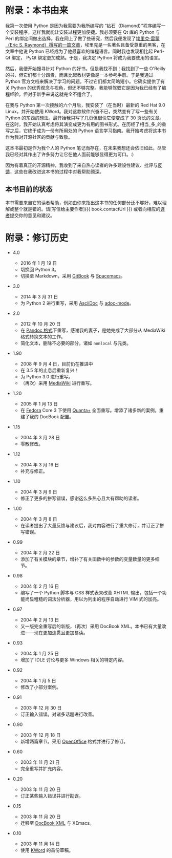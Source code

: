 # 附录：本书由来

我第一次使用 Python 是因为我需要为我所编写的 “钻石（Diamond）”程序编写一个安装程序，这样我就能让安装过程更加便捷。我必须要在 Qt 库的 Python 与 Perl 的绑定间做出选择。我在网上了做了些研究，然后我便发现了[埃里克·雷蒙（Eric S. Raymond）撰写的一篇文章](http://www.python.org/about/success/esr/)，埃里克是一名著名且备受尊重的黑客，在文章中他说 Python 已经成为了他最喜欢的编程语言。同时我也发现相比起  Perl-Qt 绑定， PyQt 绑定更加成熟。于是，我决定 Python 将成为我要使用的语言。

然后，我便开始搜寻针对 Python 的好书。但是我找不到！我找到了一些 O'Reilly 的书，但它们都十分昂贵，而且比起教材更像是一本参考手册。于是我通过 Python 官方文档来解决了学习的问题。不过它们都太简略短小。它确实提供了有关 Python 的优秀观念与视角，但还不够完整。我能够驾驭它是因为我已经有了编程经验，但对于新手来说这就完全不适合了。

在我与 Python 第一次接触的六个月后，我安装了（在当时）最新的 Red Hat 9.0 Linux，并开始使用 KWord。我对这款软件兴奋不已，突然变有了写一些有关 Python 的东西的想法。最开始我只写了几页但很快它便变成了 30 页长的文章。在这时，我开始认真考虑将其演变成更为有用的图书形式。在历经了相当_多_的重写之后，它终于成为一份有所用处的 Python 语言学习指南。我开始考虑将这本书作为我对开源社区的贡献与致敬。

这本书最初是作为我个人的 Python 笔记而存在，在未来我想还会依旧如此，尽管我已经对其作出了许多努力让它在他人面前能够显得更为可口。:)

因为有着真正的开源精神，我收到了来自热心读者的许多建设性建议、批评与[反馈](./README.md#who-reads-bop)，这些在我改进这本书的过程中对我帮助颇深。

## 本书目前的状态

本书需要来自它的读者帮助，例如由你来指出这本书的任何部分还不够好，难以理解或整个就是错的。请[写信给主要作者]({{ book.contactUrl }}) 或者向相应的[译者](./23.translations.md#translations)提交你的意见和建议。

# 附录：修订历史

- 4.0
    - 2016 年 1 月 19 日
    - 切换回 Python 3。
    - 切换至 Markdown，采用 [GitBook](https://www.gitbook.com) 与 [Spacemacs](http://spacemacs.org)。
- 3.0
    - 2014 年 3 月 31 日
    - 为 Python 2 进行重写，采用 [AsciiDoc](http://asciidoctor.org/docs/what-is-asciidoc/) 与 [adoc-mode](https://github.com/sensorflo/adoc-mode/wiki)。

- 2.0
    - 2012 年 10 月 20 日
    - 在 [Pandoc 格式](http://johnmacfarlane.net/pandoc/README.html)下重写，感谢我的妻子，是她完成了大部分从 MediaWiki 格式转换文本的工作。
    - 简化文本，删除不必要的部分，诸如 `nonlocal` 与元类。

- 1.90
    - 2008 年 9 月 4 日，目前仍在推进中
    - 在 3.5 年的止息后重新复兴！
    - 为 Python 3.0 进行重写。
    - （再次）采用 [MediaWiki](http://www.mediawiki.org) 进行重写。

- 1.20
    - 2005 年 1 月 13 日
    - 在 [Fedora](http://fedoraproject.org/) Core 3 下使用 [Quanta+](https://en.wikipedia.org/wiki/Quanta_Plus) 全面重写。增添了诸多新的案例。重建了我的 DocBook 配置。

- 1.15
    - 2004 年 3 月 28 日
    - 零散修改。

- 1.12
    - 2004 年 3 月 16 日
    - 补充与修正。

- 1.10
    - 2004 年 3 月 9 日
    - 修正了更多的拼写错误，感谢这么多热心且大有帮助的读者。

- 1.00
    - 2004 年 3 月 8 日
    - 在读者提出了大量反馈与建议后，我对内容进行了重大修订，并订正了拼写错误。

- 0.99
    - 2004 年 2 月 22 日
    - 添加了有关模块的章节，增补了有关函数中的参数的变量数量的更多细节。

- 0.98
    - 2004 年 2 月 16 日
    - 编写了一个 Python 脚本与 CSS 样式表来改善 XHTML 输出，包括一个功能尚显粗糙的词法分析器，用以为列出的程序自动进行 VIM 式的加亮。

- 0.97
    - 2004 年 2 月 13 日
    - 又一版完全重写后的新版，（再次）采用 DocBook XML。本书已有大量改进——现在更加连贯且更加易读。

- 0.93
    - 2004 年 1 月 25 日
    - 增加了 IDLE 讨论与更多 Windows 相关的特定内容。

- 0.92
    - 2004 年 1 月 5 日
    - 修改了小部分案例。

- 0.91
    - 2003 年 12 月 30 日
    - 订正输入错误。对诸多话题进行改善。

- 0.90
    - 2003 年 12 月 18 日
    - 新增两篇章节。采用 [OpenOffice](https://en.wikipedia.org/wiki/OpenOffice) 格式并进行了修订。

- 0.60
    - 2003 年 11 月 21 日
    - 完全重写并扩充内容。

- 0.20
    - 2003 年 11 月 20 日
    - 订正某些输入错误并进行勘误。

- 0.15
    - 2003 年 11 月 20 日
    - 迁移至 [DocBook XML](https://en.wikipedia.org/wiki/DocBook) 与 XEmacs。

- 0.10
    - 2003 年 11 月 14 日
    - 使用 [KWord](https://en.wikipedia.org/wiki/Kword) 的首份草稿。
